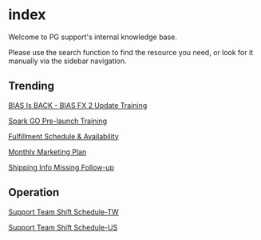 # index
Welcome to PG support's internal knowledge base. 

Please use the search function to find the resource you need, or look for it manually via the sidebar navigation.


## Trending
[BIAS Is BACK - BIAS FX 2 Update Training](https://docs.google.com/presentation/d/1LFHKgvHfzWlkrbsKoYYhwNR6fo6MVcxXk-CZDZehnaU/edit?usp=sharing)

[Spark GO Pre-launch Training](https://docs.google.com/presentation/d/1Ugg-PQwAM3rG2F-IS8paSDn31NP39Y4X8rMrwoNqNWw/edit?usp=sharing)

[Fulfillment Schedule & Availability](https://docs.google.com/spreadsheets/d/13mK6KP4YmWGT_NyAHVbmFVl5Wj5khDcB1fvpsDKTL24/edit?usp=sharing)

[Monthly Marketing Plan](https://docs.google.com/spreadsheets/d/10xJZBQaCPnssXe-LCrpEmRkICh81fuhwkDBtlIaKmdY/edit?usp=sharing)

[Shipping Info Missing Follow-up](https://docs.google.com/spreadsheets/d/1JGEB4lF3NW7xdm78EnAu3EREmbbfI07jiRqdN3u9QWw/edit?usp=sharing)

## Operation
[Support Team Shift Schedule-TW](https://docs.google.com/spreadsheets/d/1W4cg0br6ghrFjqdAP5C3afyZQrHwmU98EovIOg3N6Lc/edit?usp=sharing)

[Support Team Shift Schedule-US](https://docs.google.com/spreadsheets/d/1LGz1lw4X8o_4CxUWNgVjto4JvZMglwWU7xGnmnye_7Q/edit?usp=sharing)

